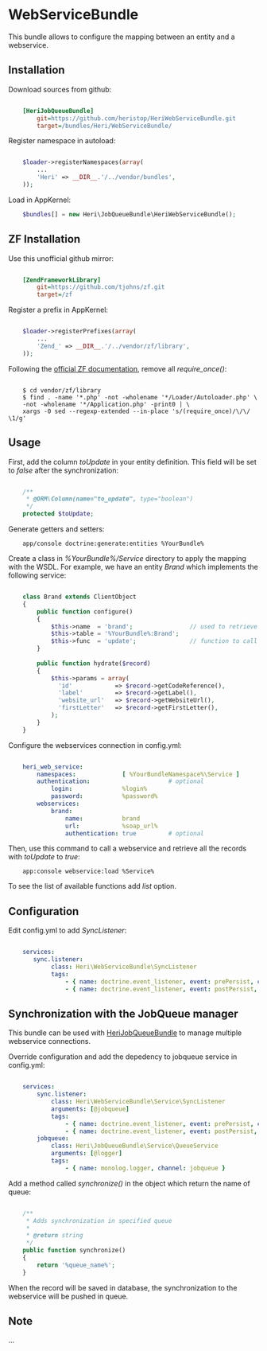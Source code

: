 # WebServiceBundle

This bundle allows to configure the mapping between an entity and a webservice.

## Installation

Download sources from github:

```ini

    [HeriJobQueueBundle]
        git=https://github.com/heristop/HeriWebServiceBundle.git
        target=/bundles/Heri/WebServiceBundle/
```

Register namespace in autoload:

```php

    $loader->registerNamespaces(array(
        ...
        'Heri' => __DIR__.'/../vendor/bundles',
    ));
```

Load in AppKernel: 

```php
    $bundles[] = new Heri\JobQueueBundle\HeriWebServiceBundle();
```

## ZF Installation

Use this unofficial github mirror:

```ini

    [ZendFrameworkLibrary]
        git=https://github.com/tjohns/zf.git
        target=/zf
```

Register a prefix in AppKernel:

```php

    $loader->registerPrefixes(array(
        ...
        'Zend_' => __DIR__.'/../vendor/zf/library',
    ));

```

Following the [official ZF documentation](http://framework.zend.com/manual/en/performance.classloading.html#performance.classloading.striprequires.sed), remove all _require_once()_:

```shell

    $ cd vendor/zf/library
    $ find . -name '*.php' -not -wholename '*/Loader/Autoloader.php' \
    -not -wholename '*/Application.php' -print0 | \
    xargs -0 sed --regexp-extended --in-place 's/(require_once)/\/\/ \1/g'

```

## Usage

First, add the column _toUpdate_ in your entity definition.
This field will be set to _false_ after the synchronization:

```php

    /**
     * @ORM\Column(name="to_update", type="boolean")
     */
    protected $toUpdate;
```

Generate getters and setters:

```shell
    app/console doctrine:generate:entities %YourBundle%
```

Create a class in _%YourBundle%/Service_ directory to apply the mapping with the WSDL.
For example, we have an entity _Brand_ which implements the following service:

```php

    class Brand extends ClientObject
    {
        public function configure()
        {
            $this->name  = 'brand';                // used to retrieve soap url in config
            $this->table = '%YourBundle%:Brand';
            $this->func  = 'update';               // function to call
        }
        
        public function hydrate($record)
        {
            $this->params = array(
              'id'            => $record->getCodeReference(),
              'label'         => $record->getLabel(),
              'website_url'   => $record->getWebsiteUrl(),
              'firstLetter'   => $record->getFirstLetter(),
            );
        }
    }
```

Configure the webservices connection in config.yml:

```yaml

    heri_web_service:  
        namespaces:             [ %YourBundleNamespace%\Service ]
        authentication:                      # optional
            login:              %login%
            password:           %password%
        webservices:
            brand:
                name:           brand
                url:            %soap_url%
                authentication: true         # optional
```

Then, use this command to call a webservice and retrieve all the records with _toUpdate_ to _true_:

```shell
    app:console webservice:load %Service%
```

To see the list of available functions add _list_ option.

## Configuration

Edit config.yml to add _SyncListener_:

```yaml

    services:
       sync.listener:
            class: Heri\WebServiceBundle\SyncListener
            tags:
                - { name: doctrine.event_listener, event: prePersist, connection: default }
                - { name: doctrine.event_listener, event: postPersist, connection: default }
```

## Synchronization with the JobQueue manager

This bundle can be used with [HeriJobQueueBundle](https://github.com/heristop/HeriJobQueueBundle) to manage multiple webservice connections.

Override configuration and add the depedency to jobqueue service in config.yml:

```yaml

    services:
        sync.listener:
            class: Heri\WebServiceBundle\Service\SyncListener
            arguments: [@jobqueue]
            tags:
                - { name: doctrine.event_listener, event: prePersist, connection: default }
                - { name: doctrine.event_listener, event: postPersist, connection: default }
        jobqueue:
            class: Heri\JobQueueBundle\Service\QueueService
            arguments: [@logger]
            tags:
                - { name: monolog.logger, channel: jobqueue }
```

Add a method called _synchronize()_ in the object which return the name of queue:

```php

    /**
     * Adds synchronization in specified queue
     * 
     * @return string
     */
    public function synchronize()
    {
        return '%queue_name%';
    }
```

When the record will be saved in database, the synchronization to the webservice will be pushed in queue.

## Note

...
